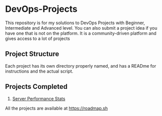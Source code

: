 # DevOps-Projects

This repository is for my solutions to DevOps Projects with Beginner, Intermediate and Advanced level.
You can also submit a project idea if you have one that is not on the platform.
It is a community-driven platform and gives access to a lot of projects

## Project Structure

Each project has its own directory properly named, and has a READme for instructions and the actual script.

## Projects Completed

1. [Server Performance Stats](https://roadmap.sh)

All the projects are available at <https://roadmap.sh>
